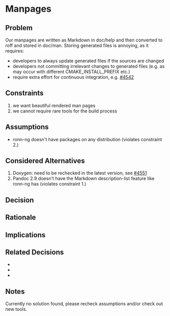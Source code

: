 # Manpages

## Problem

Our manpages are written as Markdown in doc/help and then converted to roff and stored in doc/man.
Storing generated files is annoying, as it requires:

- developers to always update generated files if the sources are changed
- developers not committing irrelevant changes to generated files (e.g. as may occur with different CMAKE_INSTALL_PREFIX etc.)
- require extra effort for continuous integration, e.g. [#4542](https://issues.libelektra.org/4542)

## Constraints

1. we want beautiful rendered man pages
2. we cannot require rare tools for the build process

## Assumptions

- ronn-ng doesn't have packages on any distribution (violates constraint 2.)

## Considered Alternatives

1. Doxygen: need to be rechecked in the latest version, see [#4551](https://issues.libelektra.org/4551)
2. Pandoc 2.9 doesn't have the Markdown description-list feature like ronn-ng has (violates constraint 1.)

## Decision

## Rationale

## Implications

## Related Decisions

- []()
- []()
- []()

## Notes

Currently no solution found, please recheck assumptions and/or check out new tools.
